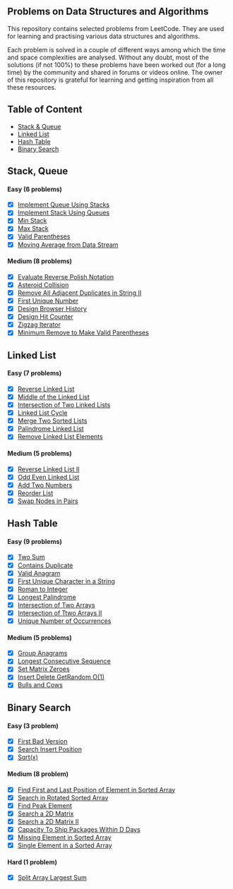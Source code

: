 ## Problems on Data Structures and Algorithms

This repository contains selected problems from LeetCode. They are used for learning and practising various data structures and algorithms.

Each problem is solved in a couple of different ways among which the time and space complexities are analysed. Without any doubt, most of the solutions (if not 100%) to these problems have been worked out (for a long time) by the community and shared in forums or videos online. The owner of this repository is grateful for learning and getting inspiration from all these resources.

## Table of Content
* [Stack & Queue](#stack-queue)
* [Linked List](#linked-list)
* [Hash Table](#hash-table)
* [Binary Search](#binary-search)

## Stack, Queue

#### Easy (6 problems)
- [x] [Implement Queue Using Stacks](./stack_queue/implement_queue_using_stacks.ipynb)
- [x] [Implement Stack Using Queues](./stack_queue/implement_stack_using_queues.ipynb)
- [x] [Min Stack](./stack_queue/min_stack.ipynb)
- [x] [Max Stack](./stack_queue/max_stack.ipynb)
- [x] [Valid Parentheses](./stack_queue/valid_parentheses.ipynb)
- [x] [Moving Average from Data Stream](./stack_queue/moving_average_from_data_stream.ipynb)

#### Medium (8 problems)
- [x] [Evaluate Reverse Polish Notation](./stack_queue/evaluate_reverse_polish_notation.ipynb)
- [x] [Asteroid Collision](./stack_queue/asteroid_collision.ipynb)
- [x] [Remove All Adjacent Duplicates in String II](./stack_queue/remove_all_adjacent_duplicates_in_string_II.ipynb)
- [x] [First Unique Number](./stack_queue/first_unique_number.ipynb)
- [x] [Design Browser History](./stack_queue/design_browser_history.ipynb)
- [x] [Design Hit Counter](./stack_queue/design_hit_counter.ipynb)
- [x] [Zigzag Iterator](./stack_queue/zigzag_iterator.ipynb)
- [x] [Minimum Remove to Make Valid Parentheses](./stack_queue/minimum_remove_to_make_valid_parentheses.ipynb)

## Linked List
#### Easy (7 problems)
- [x] [Reverse Linked List](./linked_list/reverse_linked_list.ipynb)
- [x] [Middle of the Linked List](./linked_list/middle_of_the_linked_list.ipynb)
- [x] [Intersection of Two Linked Lists](./linked_list/intersection_of_two_linked_lists.ipynb)
- [x] [Linked List Cycle](./linked_list/linked_list_cycle.ipynb)
- [x] [Merge Two Sorted Lists](./linked_list/merge_two_sorted_lists.ipynb)
- [x] [Palindrome Linked List](./linked_list/palindrome_linked_list.ipynb)
- [x] [Remove Linked List Elements](./linked_list/remove_linked_list_elements.ipynb)

#### Medium (5 problems)
- [x] [Reverse Linked List II](./linked_list/reverse_linked_list_2.ipynb)
- [x] [Odd Even Linked List](./linked_list/odd_even_linked_list.ipynb)
- [x] [Add Two Numbers](./linked_list/add_two_numbers.ipynb)
- [x] [Reorder List](./linked_list/reorder_list.ipynb)
- [x] [Swap Nodes in Pairs](./linked_list/swap_nodes_in_pairs.ipynb)

## Hash Table
#### Easy (9 problems) 
- [x] [Two Sum](./hash_table/two_sum.ipynb)
- [x] [Contains Duplicate](./hash_table/contains_duplicate.ipynb)
- [x] [Valid Anagram](./hash_table/valid_anagram.ipynb)
- [x] [First Unique Character in a String](./hash_table/first_unique_character_in_a_string.ipynb)
- [x] [Roman to Integer](./hash_table/roman_to_integer.ipynb)
- [x] [Longest Palindrome](./hash_table/longest_palindrome.ipynb)
- [x] [Intersection of Two Arrays](./hash_table/intersection_of_two_arrays.ipynb)
- [x] [Intersection of Ttwo Arrays II](./hash_table/intersection_of_two_arrays_II.ipynb)
- [x] [Unique Number of Occurrences](./hash_table/unique_number_of_occurrences.ipynb)

#### Medium (5 problems)
- [x] [Group Anagrams](./hash_table/group_anagrams.ipynb)
- [x] [Longest Consecutive Sequence](./hash_table/longest_consecutive_sequence.ipynb)
- [x] [Set Matrix Zeroes](./hash_table/set_matrix_zeroes.ipynb)
- [x] [Insert Delete GetRandom O(1)](./hash_table/insert_delete_getrandom_o1.ipynb)
- [x] [Bulls and Cows](./hash_table/bulls_and_cows.ipynb)

## Binary Search
#### Easy (3 problem)
- [x] [First Bad Version](./binary_search/first_bad_version.ipynb)
- [x] [Search Insert Position](./binary_search/search_insert_position.ipynb)
- [x] [Sqrt(x)](./binary_search/sqrt_x.ipynb)

#### Medium (8 problem)
- [x] [Find First and Last Position of Element in Sorted Array](./binary_search/find_first_and_last_position_of_element_in_sorted_array.ipynb)
- [x] [Search in Rotated Sorted Array](./binary_search/search_in_rotated_sorted_array.ipynb)
- [x] [Find Peak Element](./binary_search/find_peak_element.ipynb)
- [x] [Search a 2D Matrix](./binary_search/search_a_2d_matrix.ipynb)
- [x] [Search a 2D Matrix II](./binary_search/search_a_2d_matrix_II.ipynb)
- [x] [Capacity To Ship Packages Within D Days](./binary_search/capacity_to_ship_packages_within_d_days.ipynb)
- [x] [Missing Element in Sorted Array](./binary_search/missing_element_in_sorted_array.ipynb)
- [x] [Single Element in a Sorted Array](./binary_search/single_element_in_a_sorted_array.ipynb) 

#### Hard (1 problem)
- [x] [Split Array Largest Sum](./binary_search/split_array_largest_sum.ipynb)


  
